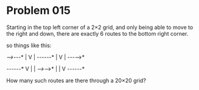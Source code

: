 # Problem 015

Starting in the top left corner of a 2×2 grid, and only being able to move to the right and down, there are exactly 6 routes to the bottom right corner.

so things like this:

*-->*---*
|   V   |
*---*---*
|   V   |
*---*-->*

*---*---*
V   |   |
*-->*-->*
|   |   V
*---*---*

How many such routes are there through a 20×20 grid?
